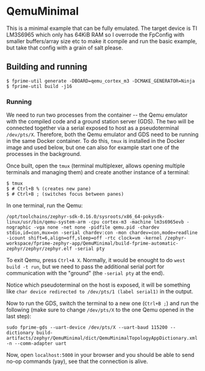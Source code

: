 # QemuMinimal

This is a minimal example that can be fully emulated. The target device is TI LM3S6965 which only has 64KiB RAM so I overrode the FpConfig with smaller buffers/array size etc to make it compile and run the basic example, but take that config with a grain of salt please.

## Building and running
```shell
$ fprime-util generate -DBOARD=qemu_cortex_m3 -DCMAKE_GENERATOR=Ninja
$ fprime-util build -j16 
```

### Running
We need to run two processes from the container -- the Qemu emulator with the compiled code and a ground station server (GDS). The two will be connected together via a serial exposed to host as a pseudoterminal `/dev/pts/X`. Therefore, both the Qemu emulator and GDS need to be running in the same Docker container. To do this, `tmux` is installed in the Docker image and used below, but one can also for example start one of the processes in the background. 

Once built, open the `tmux` (terminal multiplexer, allows opening multiple terminals and managing them) and create another instance of a terminal:
```shell
$ tmux
$ # Ctrl+B % (creates new pane)
$ # Ctrl+B ; (switches focus between panes)
```

In one terminal, run the Qemu:
```shell
/opt/toolchains/zephyr-sdk-0.16.0/sysroots/x86_64-pokysdk-linux/usr/bin/qemu-system-arm -cpu cortex-m3 -machine lm3s6965evb -nographic -vga none -net none -pidfile qemu.pid -chardev stdio,id=con,mux=on -serial chardev:con -mon chardev=con,mode=readline -icount shift=6,align=off,sleep=off -rtc clock=vm -kernel /zephyr-workspace/fprime-zephyr-app/QemuMinimal/build-fprime-automatic-zephyr/zephyr/zephyr.elf -serial pty
```
To exit Qemu, press `Ctrl+A X`. Normally, it would be enought to do `west build -t run`, but we need to pass the additional serial port for communication with the "ground" (the `-serial pty` at the end).

Notice which pseudoterminal on the host is exposed, it will be something like `char device redirected to /dev/pts/1 (label serial1)` in the output.

Now to run the GDS, switch the terminal to a new one (`Ctrl+B ;`) and run the following (make sure to change `/dev/pts/X` to the one Qemu opened in the last step):
```shell
sudo fprime-gds --uart-device /dev/pts/X --uart-baud 115200 --dictionary build-artifacts/zephyr/QemuMinimal/dict/QemuMinimalTopologyAppDictionary.xml -n --comm-adapter uart
```

Now, open `localhost:5000` in your browser and you should be able to send no-op commands (yay), see that the connection is alive.
